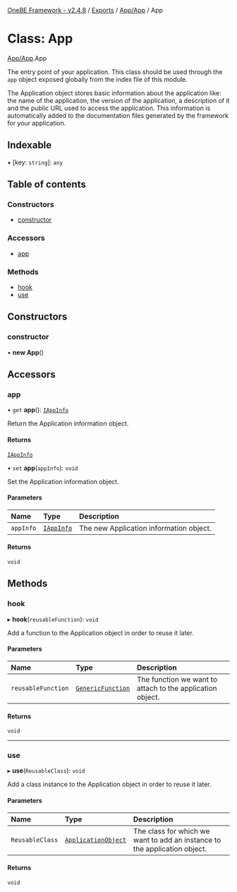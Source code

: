 [OneBE Framework - v2.4.8](../README.md) / [Exports](../modules.md) / [App/App](../modules/App_App.md) / App

# Class: App

[App/App](../modules/App_App.md).App

The entry point of your application. This class should be used through
the `app` object exposed globally from the index file of this module.

The Application object stores basic information about the application like:
the name of the application, the version of the application, a description of it
and the public URL used to access the application. This information is automatically
added to the documentation files generated by the framework for your application.

## Indexable

▪ [key: `string`]: `any`

## Table of contents

### Constructors

- [constructor](App_App.App.md#constructor)

### Accessors

- [app](App_App.App.md#app)

### Methods

- [hook](App_App.App.md#hook)
- [use](App_App.App.md#use)

## Constructors

### constructor

• **new App**()

## Accessors

### app

• `get` **app**(): [`IAppInfo`](../interfaces/App_IAppInfo.IAppInfo.md)

Return the Application information object.

#### Returns

[`IAppInfo`](../interfaces/App_IAppInfo.IAppInfo.md)

• `set` **app**(`appInfo`): `void`

Set the Application information object.

#### Parameters

| Name | Type | Description |
| :------ | :------ | :------ |
| `appInfo` | [`IAppInfo`](../interfaces/App_IAppInfo.IAppInfo.md) | The new Application information object. |

#### Returns

`void`

## Methods

### hook

▸ **hook**(`reusableFunction`): `void`

Add a function to the Application object in order to reuse it later.

#### Parameters

| Name | Type | Description |
| :------ | :------ | :------ |
| `reusableFunction` | [`GenericFunction`](../modules/App_App.md#genericfunction) | The function we want to attach to the application object. |

#### Returns

`void`

___

### use

▸ **use**(`ReusableClass`): `void`

Add a class instance to the Application object in order to reuse it later.

#### Parameters

| Name | Type | Description |
| :------ | :------ | :------ |
| `ReusableClass` | [`ApplicationObject`](../modules/App_App.md#applicationobject) | The class for which we want to add an instance to the application object. |

#### Returns

`void`
